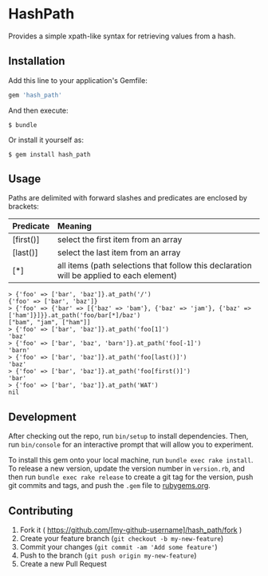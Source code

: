 # HashPath

Provides a simple xpath-like syntax for retrieving values from a hash.

## Installation

Add this line to your application's Gemfile:

```ruby
gem 'hash_path'
```

And then execute:

    $ bundle

Or install it yourself as:

    $ gem install hash_path

## Usage

Paths are delimited with forward slashes and predicates are enclosed by brackets:

| Predicate     | Meaning       |
| ------------- |:-------------|
| [first()] | select the first item from an array|
| [last()]  | select the last item from an array |
| [*]       | all items (path selections that follow this declaration will be applied to each element) |


```
> {'foo' => ['bar', 'baz']}.at_path('/')
{'foo' => ['bar', 'baz']}
> {'foo' => {'bar' => [{'baz' => 'bam'}, {'baz' => 'jam'}, {'baz' => ['ham']}]}}.at_path('foo/bar[*]/baz')
["bam", "jam", ["ham"]]
> {'foo' => ['bar', 'baz']}.at_path('foo[1]')
'baz'
> {'foo' => ['bar', 'baz', 'barn']}.at_path('foo[-1]')
'barn'
> {'foo' => ['bar', 'baz']}.at_path('foo[last()]')
'baz'
> {'foo' => ['bar', 'baz']}.at_path('foo[first()]')
'bar'
> {'foo' => ['bar', 'baz']}.at_path('WAT')
nil
```

## Development

After checking out the repo, run `bin/setup` to install dependencies. Then, run `bin/console` for an interactive prompt that will allow you to experiment.

To install this gem onto your local machine, run `bundle exec rake install`. To release a new version, update the version number in `version.rb`, and then run `bundle exec rake release` to create a git tag for the version, push git commits and tags, and push the `.gem` file to [rubygems.org](https://rubygems.org).

## Contributing

1. Fork it ( https://github.com/[my-github-username]/hash_path/fork )
2. Create your feature branch (`git checkout -b my-new-feature`)
3. Commit your changes (`git commit -am 'Add some feature'`)
4. Push to the branch (`git push origin my-new-feature`)
5. Create a new Pull Request
